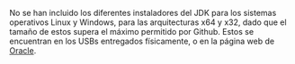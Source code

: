 No se han incluido los diferentes instaladores del JDK para 
los sistemas operativos Linux y Windows, para las arquitecturas 
x64 y x32, dado que el tamaño de estos supera el máximo 
permitido por Github. Estos se encuentran en los USBs 
entregados físicamente, o en la página web de 
[Oracle](https://www.oracle.com/es/java/technologies/javase/javase8u211-later-archive-downloads.html).
